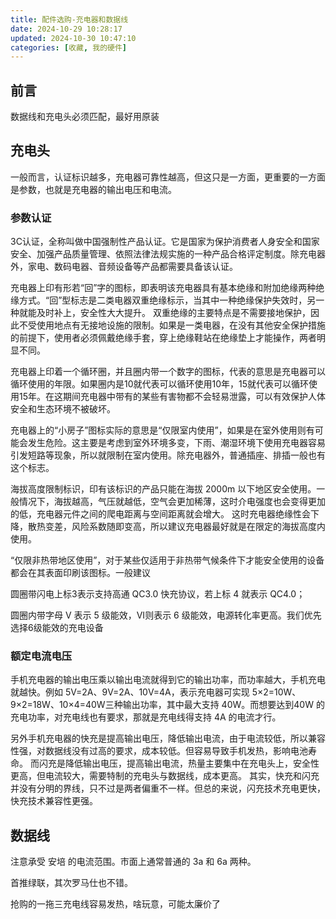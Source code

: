 ```yaml
---
title: 配件选购-充电器和数据线
date: 2024-10-29 10:28:17
updated: 2024-10-30 10:47:10
categories: [收藏, 我的硬件]
---
```


## 前言

数据线和充电头必须匹配，最好用原装

## 充电头

一般而言，认证标识越多，充电器可靠性越高，但这只是一方面，更重要的一方面是参数，也就是充电器的输出电压和电流。

### 参数认证

3C认证，全称叫做中国强制性产品认证。它是国家为保护消费者人身安全和国家安全、加强产品质量管理、依照法律法规实施的一种产品合格评定制度。除充电器外，家电、数码电器、音频设备等产品都需要具备该认证。

充电器上印有形若“回”字的图标，即表明该充电器具有基本绝缘和附加绝缘两种绝缘方式。“回”型标志是二类电器双重绝缘标示，当其中一种绝缘保护失效时，另一种就能及时补上，安全性大大提升。
双重绝缘的主要特点是不需要接地保护，因此不受使用地点有无接地设施的限制。如果是一类电器，在没有其他安全保护措施的前提下，使用者必须佩戴绝缘手套，穿上绝缘鞋站在绝缘垫上才能操作，两者明显不同。

充电器上印着一个循环圈，并且圈内带一个数字的图标，代表的意思是充电器可以循环使用的年限。如果圈内是10就代表可以循环使用10年，15就代表可以循环使用15年。在这期间充电器中带有的某些有害物都不会轻易泄露，可以有效保护人体安全和生态环境不被破坏。

充电器上的“小房子”图标实际的意思是“仅限室内使用”，如果是在室外使用则有可能会发生危险。这主要是考虑到室外环境多变，下雨、潮湿环境下使用充电器容易引发短路等现象，所以就限制在室内使用。除充电器外，普通插座、排插一般也有这个标志。

<!-- more -->

海拔高度限制标识，印有该标识的产品只能在海拔 2000m 以下地区安全使用。一般情况下，海拔越高，气压就越低，空气会更加稀薄，这时介电强度也会变得更加的低，充电器元件之间的爬电距离与空间距离就会增大。
这时充电器绝缘性会下降，散热变差，风险系数随即变高，所以建议充电器最好就是在限定的海拔高度内使用。

“仅限非热带地区使用”，对于某些仅适用于非热带气候条件下才能安全使用的设备都会在其表面印刷该图标。一般建议

圆圈带闪电上标3表示支持高通 QC3.0 快充协议，若上标 4 就表示 QC4.0；

圆圈内带字母 V 表示 5 级能效，VI则表示 6 级能效，电源转化率更高。我们优先选择6级能效的充电设备

### 额定电流电压

手机充电器的输出电压乘以输出电流就得到它的输出功率，而功率越大，手机充电就越快。例如 5V=2A、9V=2A、10V=4A，表示充电器可实现 5×2=10W、9×2=18W、10×4=40W三种输出功率，其中最大支持 40W。而想要达到40W 的充电功率，对充电线也有要求，那就是充电线得支持 4A 的电流才行。

另外手机充电器的快充是提高输出电压，降低输出电流，由于电流较低，所以兼容性强，对数据线没有过高的要求，成本较低。但容易导致手机发热，影响电池寿命。
而闪充是降低输出电压，提高输出电流，热量主要集中在充电头上，安全性更高，但电流较大，需要特制的充电头与数据线，成本更高。
其实，快充和闪充并没有分明的界线，只不过是两者偏重不一样。但总的来说，闪充技术充电更快，快充技术兼容性更强。

## 数据线

注意承受 安培 的电流范围。市面上通常普通的 3a 和 6a 两种。

首推绿联，其次罗马仕也不错。

抢购的一拖三充电线容易发热，啥玩意，可能太廉价了
